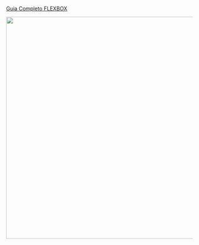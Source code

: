 <a target="_blank" href="https://origamid.com/projetos/flexbox-guia-completo/">Guia Completo FLEXBOX</a>

<img src="example.png"  width="600px"/>
